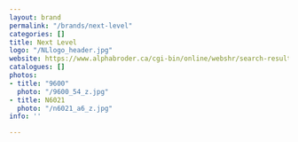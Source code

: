 ```yaml
---
layout: brand
permalink: "/brands/next-level"
categories: []
title: Next Level
logo: "/NLlogo_header.jpg"
website: https://www.alphabroder.ca/cgi-bin/online/webshr/search-result.w?ref=Mill_Name:Next%20Level
catalogues: []
photos:
- title: "9600"
  photo: "/9600_54_z.jpg"
- title: N6021
  photo: "/n6021_a6_z.jpg"
info: ''

---
```

